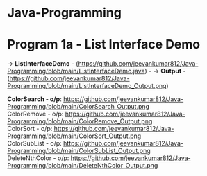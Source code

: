 # Java-Programming

# Program 1a - List Interface Demo
-> **ListInterfaceDemo** - (https://github.com/jeevankumar812/Java-Programming/blob/main/ListInterfaceDemo.java)  - -> **Output** - (https://github.com/jeevankumar812/Java-Programming/blob/main/ListInterfaceDemo_Output.png)

**ColorSearch - o/p**: https://github.com/jeevankumar812/Java-Programming/blob/main/ColorSearch_Output.png  
ColorRemove - o/p: https://github.com/jeevankumar812/Java-Programming/blob/main/ColorRemove_Output.png  
ColorSort - o/p: https://github.com/jeevankumar812/Java-Programming/blob/main/ColorSort_Output.png  
ColorSubList - o/p: https://github.com/jeevankumar812/Java-Programming/blob/main/ColorSubList_Output.png  
DeleteNthColor - o/p: https://github.com/jeevankumar812/Java-Programming/blob/main/DeleteNthColor_Output.png



